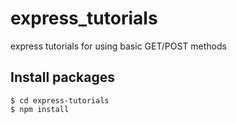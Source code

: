 # express_tutorials
express tutorials for using basic GET/POST methods


## Install packages
    $ cd express-tutorials
    $ npm install
    
